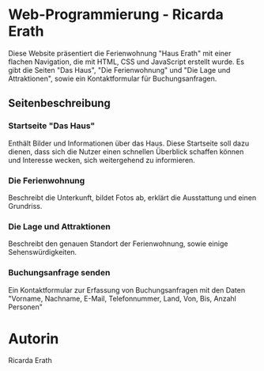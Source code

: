 # Web-Programmierung - Ricarda Erath

Diese Website präsentiert die Ferienwohnung "Haus Erath" mit einer flachen Navigation, die mit HTML, CSS und JavaScript erstellt wurde.
Es gibt die Seiten "Das Haus", "Die Ferienwohnung" und "Die Lage und Attraktionen", sowie ein Kontaktformular für Buchungsanfragen.

## Seitenbeschreibung
### Startseite "Das Haus" 
Enthält Bilder und Informationen über das Haus. Diese Startseite soll dazu dienen, dass sich die Nutzer einen schnellen Überblick schaffen können und Interesse wecken, sich weitergehend zu informieren.

### Die Ferienwohnung 
Beschreibt die Unterkunft, bildet Fotos ab, erklärt die Ausstattung und einen Grundriss.

### Die Lage und Attraktionen
Beschreibt den genauen Standort der Ferienwohnung, sowie einige Sehenswürdigkeiten.

### Buchungsanfrage senden 
Ein Kontaktformular zur Erfassung von Buchungsanfragen mit den Daten "Vorname, Nachname, E-Mail, Telefonnummer, Land, Von, Bis, Anzahl Personen"


# Autorin
Ricarda Erath
